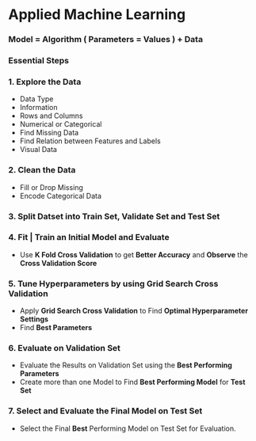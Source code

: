 # Applied Machine Learning

### Model = Algorithm ( Parameters = Values ) + Data

### Essential Steps 

### 1. Explore the Data 
- Data Type 
- Information 
- Rows and Columns 
- Numerical or Categorical 
- Find Missing Data 
- Find Relation between Features and Labels 
- Visual Data 

### 2. Clean the Data 
- Fill or Drop Missing 
- Encode Categorical Data 

### 3. Split Datset into Train Set, Validate Set and Test Set 

### 4. Fit | Train an Initial Model and Evaluate 
- Use **K Fold Cross Validation** to get **Better Accuracy** and **Observe** the **Cross Validation Score**

### 5. Tune Hyperparameters by using Grid Search Cross Validation
- Apply **Grid Search Cross Validation** to Find **Optimal Hyperparameter Settings**
- Find **Best Parameters**

### 6. Evaluate on Validation Set
- Evaluate the Results on Validation Set using the **Best Performing Parameters**
- Create more than one Model to Find **Best Performing Model** for **Test Set** 

### 7. Select and Evaluate the Final Model on Test Set
- Select the Final **Best** Performing Model on Test Set for Evaluation.
